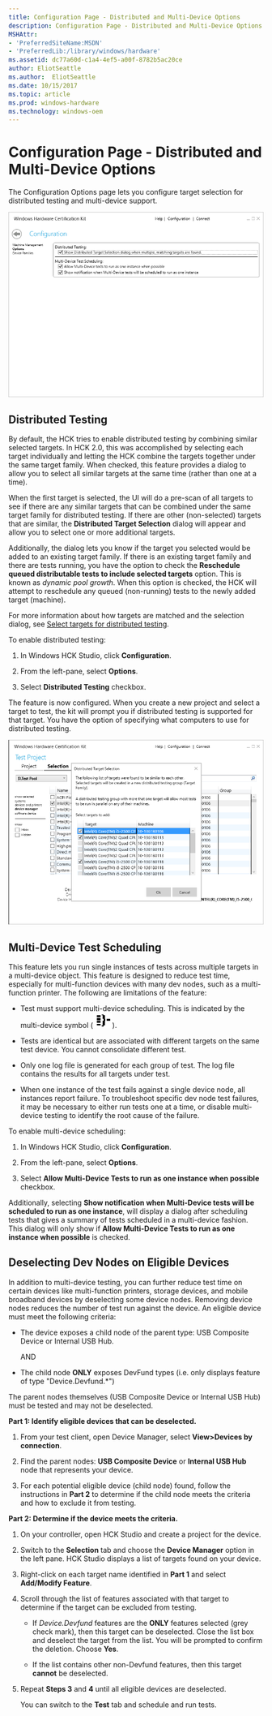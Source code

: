 ```yaml
---
title: Configuration Page - Distributed and Multi-Device Options
description: Configuration Page - Distributed and Multi-Device Options
MSHAttr:
- 'PreferredSiteName:MSDN'
- 'PreferredLib:/library/windows/hardware'
ms.assetid: dc77a60d-c1a4-4ef5-a00f-8782b5ac20ce
author: EliotSeattle
ms.author:  EliotSeattle
ms.date: 10/15/2017
ms.topic: article
ms.prod: windows-hardware
ms.technology: windows-oem
---
```


# Configuration Page - Distributed and Multi-Device Options


The Configuration Options page lets you configure target selection for distributed testing and multi-device support.

![hck configuration options](images/hck-winb-configuration-options.png)

## <span id="Distributed_Testing"></span><span id="distributed_testing"></span><span id="DISTRIBUTED_TESTING"></span>Distributed Testing


By default, the HCK tries to enable distributed testing by combining similar selected targets. In HCK 2.0, this was accomplished by selecting each target individually and letting the HCK combine the targets together under the same target family. When checked, this feature provides a dialog to allow you to select all similar targets at the same time (rather than one at a time).

When the first target is selected, the UI will do a pre-scan of all targets to see if there are any similar targets that can be combined under the same target family for distributed testing. If there are other (non-selected) targets that are similar, the **Distributed Target Selection** dialog will appear and allow you to select one or more additional targets.

Additionally, the dialog lets you know if the target you selected would be added to an existing target family. If there is an existing target family and there are tests running, you have the option to check the **Reschedule queued distributable tests to include selected targets** option. This is known as *dynamic pool growth*. When this option is checked, the HCK will attempt to reschedule any queued (non-running) tests to the newly added target (machine).

For more information about how targets are matched and the selection dialog, see [Select targets for distributed testing](select-targets-for-distributed-testing.md).

To enable distributed testing:

1.  In Windows HCK Studio, click **Configuration**.

2.  From the left-pane, select **Options**.

3.  Select **Distributed Testing** checkbox.

The feature is now configured. When you create a new project and select a target to test, the kit will prompt you if distributed testing is supported for that target. You have the option of specifying what computers to use for distributed testing.

![hck selection distributed target selection dialog](images/hck-winb-selection-distributedtargetselectiondialog.png)

## <span id="Multi-Device_Test_Scheduling"></span><span id="multi-device_test_scheduling"></span><span id="MULTI-DEVICE_TEST_SCHEDULING"></span>Multi-Device Test Scheduling


This feature lets you run single instances of tests across multiple targets in a multi-device object. This feature is designed to reduce test time, especially for multi-function devices with many dev nodes, such as a multi-function printer. The following are limitations of the feature:

-   Test must support multi-device scheduling. This is indicated by the multi-device symbol (![multi-device icon](images/hck-winb-multidevice-icon.png)).

-   Tests are identical but are associated with different targets on the same test device. You cannot consolidate different test.

-   Only one log file is generated for each group of test. The log file contains the results for all targets under test.

-   When one instance of the test fails against a single device node, all instances report failure. To troubleshoot specific dev node test failures, it may be necessary to either run tests one at a time, or disable multi-device testing to identify the root cause of the failure.

To enable multi-device scheduling:

1.  In Windows HCK Studio, click **Configuration**.

2.  From the left-pane, select **Options**.

3.  Select **Allow Multi-Device Tests to run as one instance when possible** checkbox.

Additionally, selecting **Show notification when Multi-Device tests will be scheduled to run as one instance**, will display a dialog after scheduling tests that gives a summary of tests scheduled in a multi-device fashion. This dialog will only show if **Allow Multi-Device Tests to run as one instance when possible** is checked.

## <span id="Deselecting_Dev_Nodes_on_Eligible_Devices"></span><span id="deselecting_dev_nodes_on_eligible_devices"></span><span id="DESELECTING_DEV_NODES_ON_ELIGIBLE_DEVICES"></span>Deselecting Dev Nodes on Eligible Devices


In addition to multi-device testing, you can further reduce test time on certain devices like multi-function printers, storage devices, and mobile broadband devices by deselecting some device nodes. Removing device nodes reduces the number of test run against the device. An eligible device must meet the following criteria:

-   The device exposes a child node of the parent type: USB Composite Device or Internal USB Hub.

    AND

-   The child node **ONLY** exposes DevFund types (i.e. only displays feature of type "Device.Devfund.\*")

The parent nodes themselves (USB Composite Device or Internal USB Hub) must be tested and may not be deselected.

**Part 1: Identify eligible devices that can be deselected.**

1.  From your test client, open Device Manager, select **View&gt;Devices by connection**.

2.  Find the parent nodes: **USB Composite Device** or **Internal USB Hub** node that represents your device.

3.  For each potential eligible device (child node) found, follow the instructions in **Part 2** to determine if the child node meets the criteria and how to exclude it from testing.

**Part 2: Determine if the device meets the criteria.**

1.  On your controller, open HCK Studio and create a project for the device.

2.  Switch to the **Selection** tab and choose the **Device Manager** option in the left pane. HCK Studio displays a list of targets found on your device.

3.  Right-click on each target name identified in **Part 1** and select **Add/Modify Feature**.

4.  Scroll through the list of features associated with that target to determine if the target can be excluded from testing.

    -   If *Device.Devfund* features are the **ONLY** features selected (grey check mark), then this target can be deselected. Close the list box and deselect the target from the list. You will be prompted to confirm the deletion. Choose **Yes**.

    -   If the list contains other non-Devfund features, then this target **cannot** be deselected.

5.  Repeat **Steps 3** and **4** until all eligible devices are deselected.

    You can switch to the **Test** tab and schedule and run tests.

 

 







